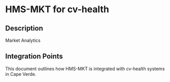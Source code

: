 # HMS-MKT for cv-health

## Description

Market Analytics

## Integration Points

This document outlines how HMS-MKT is integrated with cv-health systems in Cape Verde.
